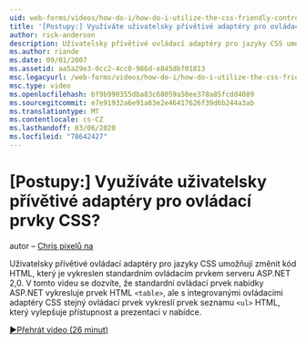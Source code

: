 ```yaml
---
uid: web-forms/videos/how-do-i/how-do-i-utilize-the-css-friendly-control-adapters
title: '[Postupy:] Využíváte uživatelsky přívětivé adaptéry pro ovládací prvky CSS? | Dokumenty Microsoft'
author: rick-anderson
description: Uživatelsky přívětivé ovládací adaptéry pro jazyky CSS umožňují změnit kód HTML, který je vykreslen standardním ovládacím prvkem serveru ASP.NET 2,0. V tomto videu se naučíme, že stan...
ms.author: riande
ms.date: 09/01/2007
ms.assetid: aa5a29e3-0cc2-4cc0-986d-e845dbf01813
msc.legacyurl: /web-forms/videos/how-do-i/how-do-i-utilize-the-css-friendly-control-adapters
msc.type: video
ms.openlocfilehash: bf9b990355dba83c68059a50ee378a85fcdd4089
ms.sourcegitcommit: e7e91932a6e91a63e2e46417626f39d6b244a3ab
ms.translationtype: MT
ms.contentlocale: cs-CZ
ms.lasthandoff: 03/06/2020
ms.locfileid: "78642427"
---
```

# <a name="how-do-i-utilize-the-css-friendly-control-adapters"></a>[Postupy:] Využíváte uživatelsky přívětivé adaptéry pro ovládací prvky CSS?

autor – [Chris pixelů na](https://twitter.com/chrispels)

Uživatelsky přívětivé ovládací adaptéry pro jazyky CSS umožňují změnit kód HTML, který je vykreslen standardním ovládacím prvkem serveru ASP.NET 2,0. V tomto videu se dozvíte, že standardní ovládací prvek nabídky ASP.NET vykresluje prvek HTML `<table>`, ale s integrovanými ovládacími adaptéry CSS stejný ovládací prvek vykreslí prvek seznamu `<ul>` HTML, který vylepšuje přístupnost a prezentaci v nabídce. 

[&#9654;Přehrát video (26 minut)](https://channel9.msdn.com/Blogs/ASP-NET-Site-Videos/how-do-i-utilize-the-css-friendly-control-adapters)
